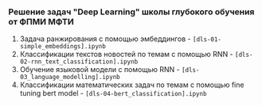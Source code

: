  ### Решение задач "Deep Learning" школы глубокого обучения от ФПМИ МФТИ


1. Задача ранжирования с помощью эмбеддингов - `[dls-01-simple_embeddings].ipynb`
2. Классификации текстов новостей по темам с помощью RNN - `[dls-02-rnn_text_classification].ipynb`
3. Обучение языковой модели с помощью RNN - `[dls-03_language_modelling].ipynb`
4. Классификации математических задач по темам c помощью fine tuning bert model - `[dls-04-bert_classification].ipynb`

